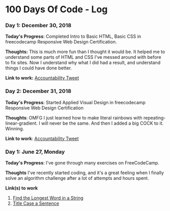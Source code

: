 # 100 Days Of Code - Log

### Day 1: December 30, 2018

**Today's Progress**: Completed Intro to Basic HTML, Basic CSS in freecodecamp Responsive Web Design Certification.

**Thoughts:** This is much more fun than I thought it would be. It helped me to understand some parts of HTML and CSS I've messed around with before to fix sites. Now I understand why what I did had a result, and understand things I could have done better.

**Link to work:** [Accountability Tweet](https://twitter.com/SexCoachSarah/status/1079402536870785024)

### Day 2: December 31, 2018

**Today's Progress**: Started Applied Visual Design in freecodecamp Responsive Web Design Certification

**Thoughts**: OMFG I just learned how to make literal rainbows with repeating-linear-gradient. I will never be the same. And then I added a big COCK to it. Winning.

**Link to work**: [Accountability Tweet](https://twitter.com/SexCoachSarah/status/1079851930501947392)

### Day 1: June 27, Monday

**Today's Progress**: I've gone through many exercises on FreeCodeCamp.

**Thoughts** I've recently started coding, and it's a great feeling when I finally solve an algorithm challenge after a lot of attempts and hours spent.

**Link(s) to work**
1. [Find the Longest Word in a String](https://www.freecodecamp.com/challenges/find-the-longest-word-in-a-string)
2. [Title Case a Sentence](https://www.freecodecamp.com/challenges/title-case-a-sentence)
